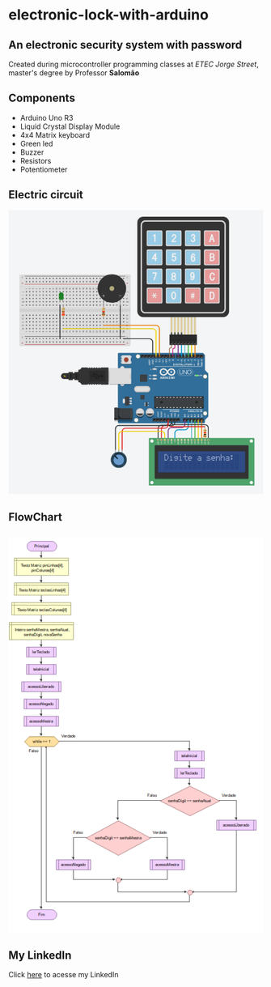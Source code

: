 # electronic-lock-with-arduino
## An electronic security system with password

Created during microcontroller programming classes at *ETEC Jorge Street*, master's degree by Professor **Salomão**

## Components
- Arduino Uno R3
- Liquid Crystal Display Module
- 4x4 Matrix keyboard
- Green led
- Buzzer
- Resistors
- Potentiometer

## Electric circuit
![Electri_Circuit](https://github.com/AlbertoBruno1265/electronic-lock-with-arduino/blob/master/EletricalCircuit.png)

## FlowChart
![flowchart](https://github.com/AlbertoBruno1265/electronic-lock-with-arduino/blob/master/flowchart.png)
---

## My LinkedIn
Click [here](https://www.linkedin.com/in/alberto-bruno-silvestre-de-oliveira-b7a010259/) to acesse my LinkedIn
